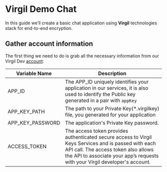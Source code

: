 # Virgil Demo Chat

In this guide we’ll create a basic chat application using **Virgil** technologies stack for end-to-end encryption.

## Gather account information

The first thing we need to do is grab all the necessary information from our Virgil Dev [account](https://developer.virgilsecurity.com/dashboard/):


| Variable Name                     | Description                    |
|-----------------------------------|--------------------------------|
| APP_ID                            | The APP_ID uniquely identifies your application in our services, it is also used to identify the Public key generated in a pair with ``appKey`` |
| APP_KEY_PATH               | The path to your Private Key(*.virgilkey) file, you generated for your application  |
| APP_KEY_PASSWORD   | The application's Private Key password.  |
| ACCESS_TOKEN               | The access token provides authenticated secure access to Virgil Keys Services and is passed with each API call. The access token also allows the API to associate your app’s requests with your Virgil developer's account. |





